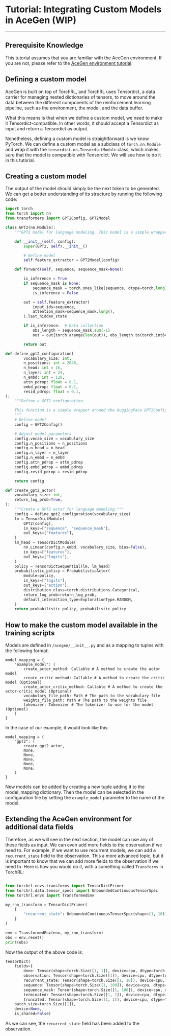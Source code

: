 # Tutorial: Integrating Custom Models in AceGen (WIP)

---

## Prerequisite Knowledge

This tutorial assumes that you are familiar with the AceGen environment. 
If you are not, please refer to the [AceGen environment tutorial](understanding_the_smiles_environment.md).

## Defining a custom model

AceGen is built on top of TorchRL, and TorchRL uses Tensordict, a data carrier for managing nested dictionaries of tensors, 
to move around the data between the different components of the reinforcement learning pipeline, such as the environment, 
the model, and the data buffer.

What this means is that when we define a custom model, we need to make it Tensordict-compatible. In other words,
it should accept a Tensordict as input and return a Tensordict as output.

Nonetheless, defining a custom model is straightforward is we know PyTorch. We can define a custom model as a subclass 
of `torch.nn.Module` and wrap it with the `tensordict.nn.TensordictModule` class, which makes sure that the model is 
compatible with Tensordict. We will see how to do it in this tutorial.

## Creating a custom model

The output of the model should simply be the next token to be generated.
We can get a better understanding of its structure by running the following code:

```python
import torch
from torch import nn
from transformers import GPT2Config, GPT2Model

class GPT2(nn.Module):
    """GPT2 model for language modeling. This model is a simple wrapper around the HuggingFace GPT2Model."""

    def __init__(self, config):
        super(GPT2, self).__init__()

        # Define model
        self.feature_extractor = GPT2Model(config)

    def forward(self, sequence, sequence_mask=None):

        is_inference = True
        if sequence_mask is None:
            sequence_mask = torch.ones_like(sequence, dtype=torch.long)
            is_inference = False

        out = self.feature_extractor(
            input_ids=sequence,
            attention_mask=sequence_mask.long(),
        ).last_hidden_state

        if is_inference:  # Data collection
            obs_length = sequence_mask.sum(-1)
            out = out[torch.arange(len(out)), obs_length.to(torch.int64) - 1]

        return out
```

```python
def define_gpt2_configuration(
        vocabulary_size: int,
        n_positions: int = 2048,
        n_head: int = 16,
        n_layer: int = 24,
        n_embd: int = 128,
        attn_pdrop: float = 0.1,
        embd_pdrop: float = 0.1,
        resid_pdrop: float = 0.1,
):
    """Define a GPT2 configuration.

    This function is a simple wrapper around the HuggingFace GPT2Config, allowing to specify relevant parameters.
    """
    # Define model
    config = GPT2Config()

    # Adjust model parameters
    config.vocab_size = vocabulary_size
    config.n_positions = n_positions
    config.n_head = n_head
    config.n_layer = n_layer
    config.n_embd = n_embd
    config.attn_pdrop = attn_pdrop
    config.embd_pdrop = embd_pdrop
    config.resid_pdrop = resid_pdrop

    return config
```

```python
def create_gpt2_actor(
    vocabulary_size: int,
    return_log_prob=True,
):
    """Create a GPT2 actor for language modeling."""
    config = define_gpt2_configuration(vocabulary_size)
    lm = TensorDictModule(
        GPT2(config),
        in_keys=["sequence", "sequence_mask"],
        out_keys=["features"],
    )
    lm_head = TensorDictModule(
        nn.Linear(config.n_embd, vocabulary_size, bias=False),
        in_keys=["features"],
        out_keys=["logits"],
    )
    policy = TensorDictSequential(lm, lm_head)
    probabilistic_policy = ProbabilisticActor(
        module=policy,
        in_keys=["logits"],
        out_keys=["action"],
        distribution_class=torch.distributions.Categorical,
        return_log_prob=return_log_prob,
        default_interaction_type=ExplorationType.RANDOM,
    )
    return probabilistic_policy, probabilistic_policy
```

## How to make the custom model available in the training scripts

Models are defined in `/acegen/__init__.py` and as a mapping to tuples with the following format:

    model_mapping = {
        "example_model": (
            create_actor_method: Callable # A method to create the actor model
            create_critic_method: Callable # A method to create the critic model (Optional)
            create_actor_critic_method: Callable # A method to create the actor-critic model (Optional)
            vocabulary_file_path: Path # The path to the vocabulary file
            weights_file_path: Path # The path to the weights file
            tokenizer: Tokenizer # The tokenizer to use for the model (Optional)
        )
    }

In the case of our example, it would look like this:

    model_mapping = {
        "gpt2": (
            create_gpt2_actor,
            None,
            None,
            None,
            None, 
            None,
        )
    }

New models can be added by creating a new tuple adding it to the model_mapping dictionary. Then the model can be 
selected in the configuration file by setting the `example_model` parameter to the name of the model.

## Extending the AceGen environment for additional data fields

Therefore, as we will see in the next section, the model can use any of these fields as input. We can even add more fields to the observation if we need to. For example, if we want to use recurrent models, we can add a `recurrent_state` field to the observation.
This a more advanced topic, but it is important to know that we can add more fields to the observation if we need to.
Here is how you would do it, with a something called `Transforms` in TorchRL:

```python

from torchrl.envs.transforms import TensorDictPrimer
from torchrl.data.tensor_specs import UnboundedContinuousTensorSpec
from torchrl.envs import TransformedEnv

my_rnn_transform = TensorDictPrimer(
    {
        "recurrent_state": UnboundedContinuousTensorSpec(shape=(1, 10)),
    }
)

env = TransformedEnv(env, my_rnn_transform)
obs = env.reset()
print(obs)
```

Now the output of the above code is:

```python
TensorDict(
    fields={
        done: Tensor(shape=torch.Size([1, 1]), device=cpu, dtype=torch.bool, is_shared=False),
        observation: Tensor(shape=torch.Size([1]), device=cpu, dtype=torch.int32, is_shared=False),
        recurrent_state: Tensor(shape=torch.Size([1, 10]), device=cpu, dtype=torch.float32, is_shared=False),
        sequence: Tensor(shape=torch.Size([1, 100]), device=cpu, dtype=torch.int32, is_shared=False),
        sequence_mask: Tensor(shape=torch.Size([1, 100]), device=cpu, dtype=torch.bool, is_shared=False),
        terminated: Tensor(shape=torch.Size([1, 1]), device=cpu, dtype=torch.bool, is_shared=False),
        truncated: Tensor(shape=torch.Size([1, 1]), device=cpu, dtype=torch.bool, is_shared=False)},
    batch_size=torch.Size([1]),
    device=None,
    is_shared=False)
```

As we can see, the `recurrent_state` field has been added to the observation.

